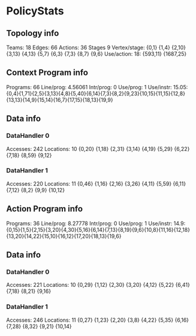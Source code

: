 # PolicyStats
## Topology info
Teams:		18
Edges:		66
Actions:	36
Stages		9
Vertex/stage:	{0,1} {1,4} {2,10} {3,13} {4,13} {5,7} {6,3} {7,3} {8,7} {9,6} 
Use/action:	18: {593,11} {1687,25} 

## Context Program info
Programs:	66
Line/prog:	4.56061
Intr/prog:	0
Use/prog:	1
Use/instr:	15.05: {0,4}{1,71}{2,5}{3,13}{4,8}{5,40}{6,14}{7,3}{8,2}{9,23}{10,15}{11,15}{12,8}{13,13}{14,9}{15,14}{16,7}{17,15}{18,13}{19,9}

## Data info

### DataHandler 0
Accesses:	242
Locations:	10
{0,20} {1,18} {2,31} {3,14} {4,19} {5,29} {6,22} {7,18} {8,59} {9,12} 

### DataHandler 1
Accesses:	220
Locations:	11
{0,46} {1,16} {2,16} {3,26} {4,11} {5,59} {6,11} {7,12} {8,2} {9,9} {10,12} 



## Action Program info
Programs:	36
Line/prog:	8.27778
Intr/prog:	0
Use/prog:	1
Use/instr:	14.9: {0,15}{1,5}{2,15}{3,20}{4,30}{5,16}{6,14}{7,13}{8,19}{9,6}{10,8}{11,16}{12,18}{13,20}{14,22}{15,10}{16,12}{17,20}{18,13}{19,6}

## Data info

### DataHandler 0
Accesses:	221
Locations:	10
{0,29} {1,12} {2,30} {3,20} {4,12} {5,22} {6,41} {7,18} {8,21} {9,16} 

### DataHandler 1
Accesses:	246
Locations:	11
{0,27} {1,23} {2,20} {3,8} {4,22} {5,35} {6,16} {7,28} {8,32} {9,21} {10,14} 
